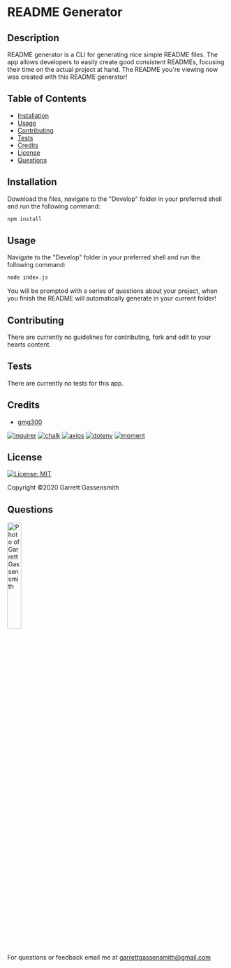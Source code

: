 
  # README Generator


  ## Description
  README generator is a CLI for generating nice simple README files. The app allows developers to easily create good consistent READMEs, focusing their time on the actual project at hand. The README you're viewing now was created with this README generator!

  
  ## Table of Contents
  * [Installation](#installation)
  * [Usage](#usage)
  * [Contributing](#contributing)
  * [Tests](#tests)
  * [Credits](#credits)
  * [License](#license)
  * [Questions](#questions)
  
  
  ## Installation
  Download the files, navigate to the "Develop" folder in your preferred shell and run the following command: 
  ```sh
  npm install
  ```
  
  
  ## Usage
  Navigate to the "Develop" folder in your preferred shell and run the following command: 
  ```sh
  node index.js
  ```  
  You will be prompted with a series of questions about your project, when you finish the README will automatically generate in your current folder!
  
  
  ## Contributing
  There are currently no guidelines for contributing, fork and edit to your hearts content.
  
  
  ## Tests
  There are currently no tests for this app.
  

  ## Credits
  * [gmg300](https://github.com/gmg300)
  

  [![inquirer](https://img.shields.io/badge/Made%20with-inquirer-yellowgreen.svg)]()  [![chalk](https://img.shields.io/badge/Made%20with-chalk-ff69b4.svg)]()  [![axios](https://img.shields.io/badge/Made%20with-axios-blue.svg)]()  [![dotenv](https://img.shields.io/badge/Made%20with-dotenv-blueviolet.svg)]()  [![moment](https://img.shields.io/badge/Made%20with-moment-green.svg)]()  
  
  
  ## License
  [![License: MIT](https://img.shields.io/badge/License-MIT-yellow.svg)](https://opensource.org/licenses/MIT)

  Copyright &copy;2020 Garrett Gassensmith 
  
  
  ## Questions
  <img alt="Photo of Garrett Gassensmith" src="https://avatars2.githubusercontent.com/u/25697564?v=4" width="25%">
  
  For questions or feedback email me at garrettgassensmith@gmail.com  
